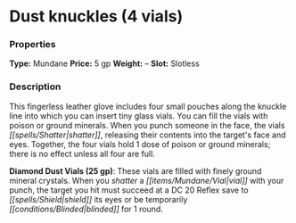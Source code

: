 ﻿---
Title: "Dust knuckles (4 vials)"
Type: "Mundane"
Price: "5 gp"
Weight: "–"
Slot: "Slotless"
Description: |
  "This fingerless leather glove includes four small pouches along the knuckle line into which you can insert tiny glass vials. You can fill the vials with poison or ground minerals. When you punch someone in the face, the vials shatter, releasing their contents into the target's face and eyes. Together, the four vials hold 1 dose of poison or ground minerals; there is no effect unless all four are full.
  **Diamond Dust Vials (25 gp)**: These vials are filled with finely ground mineral crystals. When you shatter a vial with your punch, the target you hit must succeed at a DC 20 Reflex save to shield its eyes or be temporarily blinded for 1 round."
Sources: "['Advanced Class Guide']"
---

# Dust knuckles (4 vials)

### Properties

**Type:** Mundane **Price:** 5 gp **Weight:** – **Slot:** Slotless

### Description

This fingerless leather glove includes four small pouches along the knuckle line into which you can insert tiny glass vials. You can fill the vials with poison or ground minerals. When you punch someone in the face, the vials _[[spells/Shatter|shatter]]_, releasing their contents into the target's face and eyes. Together, the four vials hold 1 dose of poison or ground minerals; there is no effect unless all four are full.

**Diamond Dust Vials (25 gp)**: These vials are filled with finely ground mineral crystals. When you _shatter_ a _[[items/Mundane/Vial|vial]]_ with your punch, the target you hit must succeed at a DC 20 Reflex save to _[[spells/Shield|shield]]_ its eyes or be temporarily _[[conditions/Blinded|blinded]]_ for 1 round.

